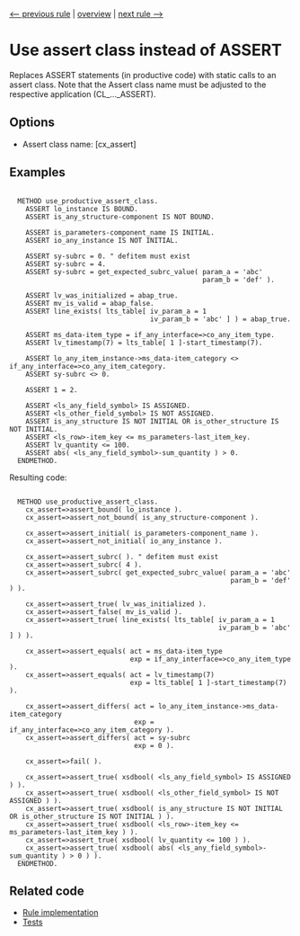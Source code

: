 [<-- previous rule](AssertEqualsSubrcRule.md) | [overview](../rules.md) | [next rule -->](UpperAndLowerCaseRule.md)

# Use assert class instead of ASSERT

Replaces ASSERT statements \(in productive code\) with static calls to an assert class.
Note that the Assert class name must be adjusted to the respective application \(CL\_...\_ASSERT\).

## Options

* Assert class name: \[cx\_assert\]

## Examples


```ABAP

  METHOD use_productive_assert_class.
    ASSERT lo_instance IS BOUND.
    ASSERT is_any_structure-component IS NOT BOUND.

    ASSERT is_parameters-component_name IS INITIAL.
    ASSERT io_any_instance IS NOT INITIAL.

    ASSERT sy-subrc = 0. " defitem must exist
    ASSERT sy-subrc = 4.
    ASSERT sy-subrc = get_expected_subrc_value( param_a = 'abc' 
                                                param_b = 'def' ).

    ASSERT lv_was_initialized = abap_true.
    ASSERT mv_is_valid = abap_false.
    ASSERT line_exists( lts_table[ iv_param_a = 1 
                                   iv_param_b = 'abc' ] ) = abap_true.

    ASSERT ms_data-item_type = if_any_interface=>co_any_item_type.
    ASSERT lv_timestamp(7) = lts_table[ 1 ]-start_timestamp(7).

    ASSERT lo_any_item_instance->ms_data-item_category <> if_any_interface=>co_any_item_category.
    ASSERT sy-subrc <> 0.

    ASSERT 1 = 2.

    ASSERT <ls_any_field_symbol> IS ASSIGNED.
    ASSERT <ls_other_field_symbol> IS NOT ASSIGNED.
    ASSERT is_any_structure IS NOT INITIAL OR is_other_structure IS NOT INITIAL.
    ASSERT <ls_row>-item_key <= ms_parameters-last_item_key.
    ASSERT lv_quantity <= 100.
    ASSERT abs( <ls_any_field_symbol>-sum_quantity ) > 0.
  ENDMETHOD.
```

Resulting code:

```ABAP

  METHOD use_productive_assert_class.
    cx_assert=>assert_bound( lo_instance ).
    cx_assert=>assert_not_bound( is_any_structure-component ).

    cx_assert=>assert_initial( is_parameters-component_name ).
    cx_assert=>assert_not_initial( io_any_instance ).

    cx_assert=>assert_subrc( ). " defitem must exist
    cx_assert=>assert_subrc( 4 ).
    cx_assert=>assert_subrc( get_expected_subrc_value( param_a = 'abc'
                                                       param_b = 'def' ) ).

    cx_assert=>assert_true( lv_was_initialized ).
    cx_assert=>assert_false( mv_is_valid ).
    cx_assert=>assert_true( line_exists( lts_table[ iv_param_a = 1
                                                    iv_param_b = 'abc' ] ) ).

    cx_assert=>assert_equals( act = ms_data-item_type
                              exp = if_any_interface=>co_any_item_type ).
    cx_assert=>assert_equals( act = lv_timestamp(7)
                              exp = lts_table[ 1 ]-start_timestamp(7) ).

    cx_assert=>assert_differs( act = lo_any_item_instance->ms_data-item_category
                               exp = if_any_interface=>co_any_item_category ).
    cx_assert=>assert_differs( act = sy-subrc
                               exp = 0 ).

    cx_assert=>fail( ).

    cx_assert=>assert_true( xsdbool( <ls_any_field_symbol> IS ASSIGNED ) ).
    cx_assert=>assert_true( xsdbool( <ls_other_field_symbol> IS NOT ASSIGNED ) ).
    cx_assert=>assert_true( xsdbool( is_any_structure IS NOT INITIAL OR is_other_structure IS NOT INITIAL ) ).
    cx_assert=>assert_true( xsdbool( <ls_row>-item_key <= ms_parameters-last_item_key ) ).
    cx_assert=>assert_true( xsdbool( lv_quantity <= 100 ) ).
    cx_assert=>assert_true( xsdbool( abs( <ls_any_field_symbol>-sum_quantity ) > 0 ) ).
  ENDMETHOD.
```

## Related code

* [Rule implementation](../../com.sap.adt.abapcleaner/src/com/sap/adt/abapcleaner/rules/commands/AssertClassRule.java)
* [Tests](../../test/com.sap.adt.abapcleaner.test/src/com/sap/adt/abapcleaner/rules/commands/AssertClassTest.java)

